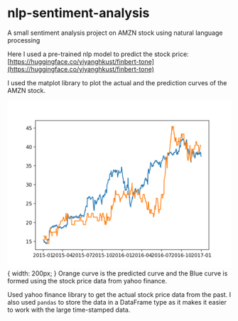 # nlp-sentiment-analysis
A small sentiment analysis project on AMZN stock using natural language processing

Here I used a pre-trained nlp model to predict the stock price: [https://huggingface.co/yiyanghkust/finbert-tone](https://huggingface.co/yiyanghkust/finbert-tone)

I used the matplot library to plot the actual and the prediction curves of the AMZN stock.

![prediction graph](https://github.com/jay-esh/nlp-sentiment-analysis/blob/main/Prediction.png) { width: 200px; }
Orange curve is the predicted curve and the Blue curve is formed using the stock price data from yahoo finance. 

Used yahoo finance library to get the actual stock price data from the past.
I also used `pandas` to store the data in a DataFrame type as it makes it easier to work with the large time-stamped data.

